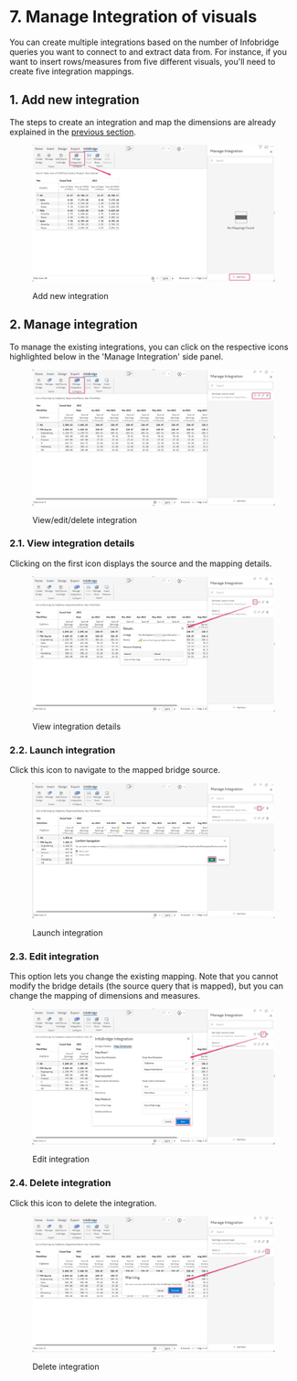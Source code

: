 # 7. Manage Integration of visuals

You can create multiple integrations based on the number of Infobridge queries you want to connect to and extract data from. For instance, if you want to insert rows/measures from five different visuals, you'll need to create five integration mappings.

## 1. Add new integration

The steps to create an integration and map the dimensions are already explained in the [previous section](5.-insert-rows-from-bridge.md#id-2.-mapping-dimensions-between-the-visuals).

<figure><img src="../.gitbook/assets/image (820).png" alt=""><figcaption><p>Add new integration</p></figcaption></figure>

## 2. Manage integration

To manage the existing integrations, you can click on the respective icons highlighted below in the 'Manage Integration' side panel.&#x20;

<figure><img src="../.gitbook/assets/image (815).png" alt=""><figcaption><p>View/edit/delete integration</p></figcaption></figure>

### 2.1. View integration details

Clicking on the first icon displays the source and the mapping details.

<figure><img src="../.gitbook/assets/image (816).png" alt=""><figcaption><p>View integration details</p></figcaption></figure>

### 2.2. Launch integration

Click this icon to navigate to the mapped bridge source.&#x20;

<figure><img src="../.gitbook/assets/image (818).png" alt=""><figcaption><p>Launch integration</p></figcaption></figure>

### 2.3. Edit integration

This option lets you change the existing mapping. Note that you cannot modify the bridge details (the source query that is mapped), but you can change the mapping of dimensions and measures.

<figure><img src="../.gitbook/assets/image (817).png" alt=""><figcaption><p>Edit integration</p></figcaption></figure>

### 2.4. Delete integration

Click this icon to delete the integration.

<figure><img src="../.gitbook/assets/image (819).png" alt=""><figcaption><p>Delete integration</p></figcaption></figure>
